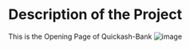 # Description of the Project

This is the Opening Page of Quickash-Bank
![image](https://user-images.githubusercontent.com/109742570/180227266-6e394971-7b94-46b2-bd38-36ad273b4f84.png)
